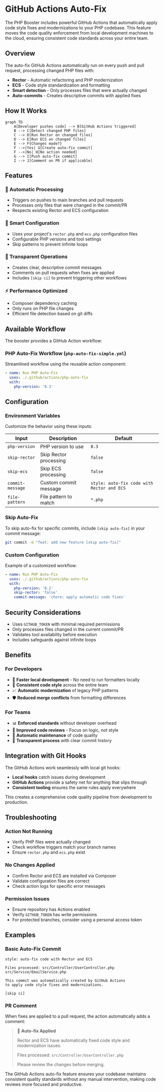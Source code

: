 # GitHub Actions Auto-Fix

The PHP Booster includes powerful GitHub Actions that automatically apply code style fixes and modernizations to your PHP codebase. This feature moves the code quality enforcement from local development machines to the cloud, ensuring consistent code standards across your entire team.

## Overview

The auto-fix GitHub Actions automatically run on every push and pull request, processing changed PHP files with:

- **Rector** - Automatic refactoring and PHP modernization
- **ECS** - Code style standardization and formatting
- **Smart detection** - Only processes files that were actually changed
- **Auto-commits** - Creates descriptive commits with applied fixes

## How It Works

```mermaid
graph TD
    A[Developer pushes code] --> B[GitHub Actions triggered]
    B --> C[Detect changed PHP files]
    C --> D[Run Rector on changed files]
    D --> E[Run ECS on changed files]
    E --> F{Changes made?}
    F -->|Yes| G[Create auto-fix commit]
    F -->|No| H[No action needed]
    G --> I[Push auto-fix commit]
    I --> J[Comment on PR if applicable]
```

## Features

### 🤖 Automatic Processing
- Triggers on pushes to main branches and pull requests
- Processes only files that were changed in the commit/PR
- Respects existing Rector and ECS configuration

### 🔧 Smart Configuration
- Uses your project's `rector.php` and `ecs.php` configuration files
- Configurable PHP versions and tool settings
- Skip patterns to prevent infinite loops

### 📝 Transparent Operations
- Creates clear, descriptive commit messages
- Comments on pull requests when fixes are applied
- Includes `[skip ci]` to prevent triggering other workflows

### ⚡ Performance Optimized
- Composer dependency caching
- Only runs on PHP file changes
- Efficient file detection based on git diffs

## Available Workflow

The booster provides a GitHub Action workflow:

### PHP Auto-Fix Workflow (`php-auto-fix-simple.yml`)
Streamlined workflow using the reusable action component:

```yaml
- name: Run PHP Auto-Fix
  uses: ./.github/actions/php-auto-fix
  with:
    php-version: '8.3'
```

## Configuration

### Environment Variables

Customize the behavior using these inputs:

| Input | Description | Default |
|-------|-------------|---------|
| `php-version` | PHP version to use | `8.3` |
| `skip-rector` | Skip Rector processing | `false` |
| `skip-ecs` | Skip ECS processing | `false` |
| `commit-message` | Custom commit message | `style: auto-fix code with Rector and ECS` |
| `file-pattern` | File pattern to match | `*.php` |

### Skip Auto-Fix

To skip auto-fix for specific commits, include `[skip auto-fix]` in your commit message:

```bash
git commit -m "feat: add new feature [skip auto-fix]"
```

### Custom Configuration

Example of a customized workflow:

```yaml
- name: Run PHP Auto-Fix
  uses: ./.github/actions/php-auto-fix
  with:
    php-version: '8.2'
    skip-rector: 'false'
    commit-message: 'chore: apply automatic code fixes'
```

## Security Considerations

- Uses `GITHUB_TOKEN` with minimal required permissions
- Only processes files changed in the current commit/PR
- Validates tool availability before execution
- Includes safeguards against infinite loops

## Benefits

### For Developers
- 🚀 **Faster local development** - No need to run formatters locally
- 🔄 **Consistent code style** across the entire team
- 📈 **Automatic modernization** of legacy PHP patterns
- 🛡️ **Reduced merge conflicts** from formatting differences

### For Teams
- 📊 **Enforced standards** without developer overhead
- 🤝 **Improved code reviews** - Focus on logic, not style
- 🔧 **Automatic maintenance** of code quality
- 📝 **Transparent process** with clear commit history

## Integration with Git Hooks

The GitHub Actions work seamlessly with local git hooks:

- **Local hooks** catch issues during development
- **GitHub Actions** provide a safety net for anything that slips through
- **Consistent tooling** ensures the same rules apply everywhere

This creates a comprehensive code quality pipeline from development to production.

## Troubleshooting

### Action Not Running
- Verify PHP files were actually changed
- Check workflow triggers match your branch names
- Ensure `rector.php` and `ecs.php` exist

### No Changes Applied
- Confirm Rector and ECS are installed via Composer
- Validate configuration files are correct
- Check action logs for specific error messages

### Permission Issues
- Ensure repository has Actions enabled
- Verify `GITHUB_TOKEN` has write permissions
- For protected branches, consider using a personal access token

## Examples

### Basic Auto-Fix Commit
```
style: auto-fix code with Rector and ECS

Files processed: src/Controller/UserController.php src/Service/EmailService.php

This commit was automatically created by GitHub Actions
to apply code style fixes and modernizations.

[skip ci]
```

### PR Comment
When fixes are applied to a pull request, the action automatically adds a comment:

> 🤖 **Auto-fix Applied**
> 
> Rector and ECS have automatically fixed code style and modernization issues.
> 
> Files processed: `src/Controller/UserController.php`
> 
> Please review the changes before merging.

The GitHub Actions auto-fix feature ensures your codebase maintains consistent quality standards without any manual intervention, making code reviews more focused and productive.
